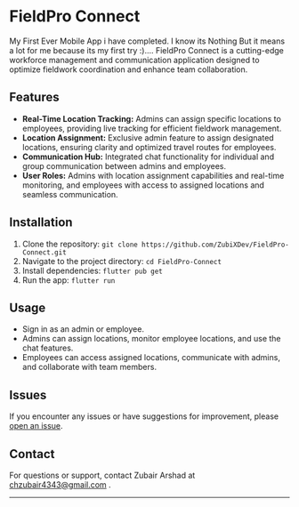 # FieldPro Connect

My First Ever Mobile App i have completed. I know its Nothing But it means a lot for me because its my first try :)....
FieldPro Connect is a cutting-edge workforce management and communication application designed to optimize fieldwork coordination and enhance team collaboration.

## Features

- **Real-Time Location Tracking:** Admins can assign specific locations to employees, providing live tracking for efficient fieldwork management.
- **Location Assignment:** Exclusive admin feature to assign designated locations, ensuring clarity and optimized travel routes for employees.
- **Communication Hub:** Integrated chat functionality for individual and group communication between admins and employees.
- **User Roles:** Admins with location assignment capabilities and real-time monitoring, and employees with access to assigned locations and seamless communication.

## Installation

1. Clone the repository: `git clone https://github.com/ZubiXDev/FieldPro-Connect.git`
2. Navigate to the project directory: `cd FieldPro-Connect`
3. Install dependencies: `flutter pub get`
4. Run the app: `flutter run`

## Usage

- Sign in as an admin or employee.
- Admins can assign locations, monitor employee locations, and use the chat features.
- Employees can access assigned locations, communicate with admins, and collaborate with team members.

## Issues

If you encounter any issues or have suggestions for improvement, please [open an issue](https://github.com/ZubiXDev/FieldPro-Connect/issues).

## Contact

For questions or support, contact Zubair Arshad at chzubair4343@gmail.com .

---
